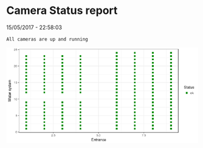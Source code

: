 Camera Status report
================
15/05/2017 - 22:58:03

    All cameras are up and running

![](camreport_files/figure-markdown_github/unnamed-chunk-2-1.png)
